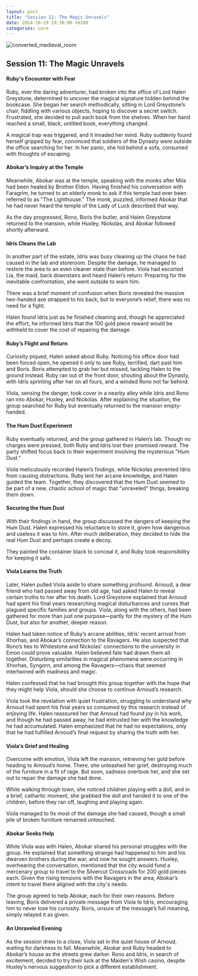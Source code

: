 ```yaml
---
layout: post  
title: "Session 11: The Magic Unravels"  
date: 2024-10-29 19:30:00 +0100  
categories: Lore
---
```


![converted_medieval_room](https://github.com/user-attachments/assets/656cfb65-5840-44e8-9bb6-8023fb10196f)

## **Session 11: The Magic Unravels**

#### **Ruby's Encounter with Fear**

Ruby, ever the daring adventurer, had broken into the office of Lord Halen Greystone, determined to uncover the magical signature hidden behind the bookcase. She began her search methodically, sitting in Lord Greystone’s chair, fiddling with various objects, hoping to discover a secret switch. Frustrated, she decided to pull each book from the shelves. When her hand reached a small, black, untitled book, everything changed.

A magical trap was triggered, and it invaded her mind. Ruby suddenly found herself gripped by fear, convinced that soldiers of the Dynasty were outside the office searching for her. In her panic, she hid behind a sofa, consumed with thoughts of escaping.

#### **Abokar’s Inquiry at the Temple**

Meanwhile, Abokar was at the temple, speaking with the monks after Mila had been healed by Brother Eldon. Having finished his conversation with Faragrim, he turned to an elderly monk to ask if this temple had ever been referred to as "The Lighthouse." The monk, puzzled, informed Abokar that he had never heard the temple of the Lady of Luck described that way.

As the day progressed, Rono, Boris the butler, and Halen Greystone returned to the mansion, while Huxley, Nickolas, and Abokar followed shortly afterward.

#### **Idris Cleans the Lab**

In another part of the estate, Idris was busy cleaning up the chaos he had caused in the lab and storeroom. Despite the damage, he managed to restore the area to an even cleaner state than before. Viola had escorted Lia, the maid, back downstairs and heard Halen’s return. Preparing for the inevitable confrontation, she went outside to warn him. 

There was a brief moment of confusion when Boris revealed the massive two-handed axe strapped to his back, but to everyone’s relief, there was no need for a fight. 

Halen found Idris just as he finished cleaning and, though he appreciated the effort, he informed Idris that the 100 gold piece reward would be withheld to cover the cost of repairing the damage.

#### **Ruby’s Flight and Return**

Curiosity piqued, Halen asked about Ruby. Noticing his office door had been forced open, he opened it only to see Ruby, terrified, dart past him and Boris. Boris attempted to grab her but missed, tackling Halen to the ground instead. Ruby ran out of the front door, shouting about the Dynasty, with Idris sprinting after her on all fours, and a winded Rono not far behind.

Viola, sensing the danger, took cover in a nearby alley while Idris and Rono ran into Abokar, Huxley, and Nickolas. After explaining the situation, the group searched for Ruby but eventually returned to the mansion empty-handed.

#### **The Hum Dust Experiment**

Ruby eventually returned, and the group gathered in Halen’s lab. Though no charges were pressed, both Ruby and Idris lost their promised reward. The party shifted focus back to their experiment involving the mysterious "Hum Dust."

Viola meticulously recorded Halen’s findings, while Nickolas prevented Idris from causing distractions. Ruby lent her arcane knowledge, and Halen guided the team. Together, they discovered that the Hum Dust seemed to be part of a new, chaotic school of magic that "unraveled" things, breaking them down.

#### **Securing the Hum Dust**

With their findings in hand, the group discussed the dangers of keeping the Hum Dust. Halen expressed his reluctance to store it, given how dangerous and useless it was to him. After much deliberation, they decided to hide the real Hum Dust and perhaps create a decoy.

They painted the container black to conceal it, and Ruby took responsibility for keeping it safe.

#### **Viola Learns the Truth**

Later, Halen pulled Viola aside to share something profound. Arnoud, a dear friend who had passed away from old age, had asked Halen to reveal certain truths to her after his death. Lord Greystone explained that Arnoud had spent his final years researching magical disturbances and curses that plagued specific families and groups. Viola, along with the others, had been gathered for more than just one purpose—partly for the mystery of the Hum Dust, but also for another, deeper reason.

Halen had taken notice of Ruby’s arcane abilities, Idris’ recent arrival from Xhorhas, and Abokar’s connection to the Ravagers. He also suspected that Rono’s ties to Whitestone and Nickolas' connections to the university in Emon could prove valuable. Halen believed fate had drawn them all together. Disturbing similarities in magical phenomena were occurring in Xhorhas, Syngorn, and among the Ravagers—chaos that seemed intertwined with madness and magic.

Halen confessed that he had brought this group together with the hope that they might help Viola, should she choose to continue Arnoud’s research.

Viola took the revelation with quiet frustration, struggling to understand why Arnoud had spent his final years so consumed by this research instead of enjoying life. Halen reassured her that Arnoud had found joy in his work, and though he had passed away, he had entrusted her with the knowledge he had accumulated. Halen emphasized that he had no expectations, only that he had fulfilled Arnoud’s final request by sharing the truth with her.

#### **Viola's Grief and Healing**

Overcome with emotion, Viola left the mansion, retrieving her gold before heading to Arnoud’s home. There, she unleashed her grief, destroying much of the furniture in a fit of rage. But soon, sadness overtook her, and she set out to repair the damage she had done. 

While walking through town, she noticed children playing with a doll, and in a brief, cathartic moment, she grabbed the doll and handed it to one of the children, before they ran off, laughing and playing again. 

Viola managed to fix most of the damage she had caused, though a small pile of broken furniture remained untouched.

#### **Abokar Seeks Help**

While Viola was with Halen, Abokar shared his personal struggles with the group. He explained that something strange had happened to him and his dwarven brothers during the war, and now he sought answers. Huxley, overhearing the conversation, mentioned that the city would fund a mercenary group to travel to the Silvercut Crossroads for 200 gold pieces each. Given the rising tensions with the Ravagers in the area, Abokar’s intent to travel there aligned with the city's needs.

The group agreed to help Abokar, each for their own reasons. Before leaving, Boris delivered a private message from Viola to Idris, encouraging him to never lose his curiosity. Boris, unsure of the message’s full meaning, simply relayed it as given.

#### **An Unraveled Evening**

As the session drew to a close, Viola sat in the quiet house of Arnoud, waiting for darkness to fall. Meanwhile, Abokar and Ruby headed to Abokar’s house as the streets grew darker. Rono and Idris, in search of excitement, decided to try their luck at the Maiden's Wish casino, despite Huxley’s nervous suggestion to pick a different establishment.
